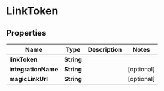 

# LinkToken


## Properties

Name | Type | Description | Notes
------------ | ------------- | ------------- | -------------
**linkToken** | **String** |  | 
**integrationName** | **String** |  |  [optional]
**magicLinkUrl** | **String** |  |  [optional]



